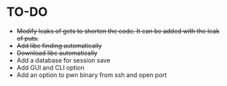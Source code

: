 # TO-DO
- ~~Modify leaks of gets to shorten the code. It can be added with the leak of puts.~~
- ~~Add libc finding automatically~~
- ~~Download libc automatically~~
- Add a database for session save
- Add GUI and CLI option
- Add an option to pwn binary from ssh and open port
